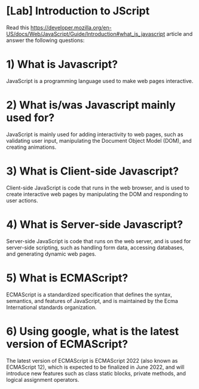 # [Lab] Introduction to JScript

Read this https://developer.mozilla.org/en-US/docs/Web/JavaScript/Guide/Introduction#what_is_javascript article and answer the following questions:

# 1) What is Javascript?

JavaScript is a programming language used to make web pages interactive.

# 2) What is/was Javascript mainly used for?

JavaScript is mainly used for adding interactivity to web pages, such as validating user input, manipulating the Document Object Model (DOM), and creating animations.

# 3) What is Client-side Javascript?

Client-side JavaScript is code that runs in the web browser, and is used to create interactive web pages by manipulating the DOM and responding to user actions.

# 4) What is Server-side Javascript?

Server-side JavaScript is code that runs on the web server, and is used for server-side scripting, such as handling form data, accessing databases, and generating dynamic web pages.

# 5) What is ECMAScript?

ECMAScript is a standardized specification that defines the syntax, semantics, and features of JavaScript, and is maintained by the Ecma International standards organization.

# 6) Using google, what is the latest version of ECMAScript?

The latest version of ECMAScript is ECMAScript 2022 (also known as ECMAScript 12), which is expected to be finalized in June 2022, and will introduce new features such as class static blocks, private methods, and logical assignment operators.
